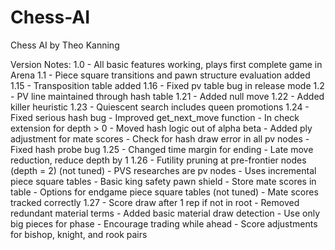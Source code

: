 # Chess-AI
Chess AI by Theo Kanning

Version Notes: 
1.0 - All basic features working, plays first complete game in Arena 
1.1 - Piece square transitions and pawn structure evaluation added 
1.15 - Transposition table added 
1.16 - Fixed pv table bug in release mode 
1.2 - PV line maintained through hash table 
1.21 - Added null move 
1.22 - Added killer heuristic 
1.23 - Quiescent search includes queen promotions
1.24 - Fixed serious hash bug 
	 - Improved get_next_move function
	 - In check extension for depth > 0
	 - Moved hash logic out of alpha beta
	 - Added ply adjustment for mate scores
	 - Check for hash draw error in all pv nodes
	 - Fixed hash probe bug
1.25 - Changed time margin for ending
     - Late move reduction, reduce depth by 1
1.26 - Futility pruning at pre-frontier nodes (depth = 2) (not tuned)
	 - PVS researches are pv nodes 
	 - Uses incremental piece square tables
	 - Basic king safety pawn shield
	 - Store mate scores in table
	 - Options for endgame piece square tables (not tuned)
	 - Mate scores tracked correctly
1.27 - Score draw after 1 rep if not in root
	 - Removed redundant material  terms
	 - Added basic material draw detection
	 - Use only big pieces for phase
	 - Encourage trading while ahead
	 - Score adjustments for bishop, knight, and rook pairs

